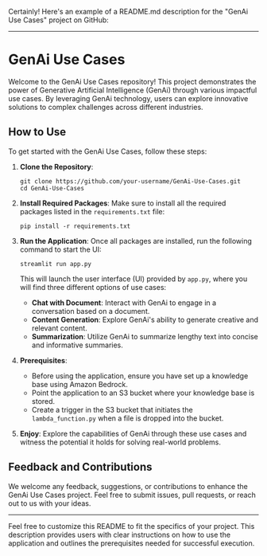 Certainly! Here's an example of a README.md description for the "GenAi Use Cases" project on GitHub:

---

# GenAi Use Cases

Welcome to the GenAi Use Cases repository! This project demonstrates the power of Generative Artificial Intelligence (GenAi) through various impactful use cases. By leveraging GenAi technology, users can explore innovative solutions to complex challenges across different industries.

## How to Use

To get started with the GenAi Use Cases, follow these steps:

1. **Clone the Repository**: 
   ```
   git clone https://github.com/your-username/GenAi-Use-Cases.git
   cd GenAi-Use-Cases
   ```

2. **Install Required Packages**:
   Make sure to install all the required packages listed in the `requirements.txt` file:
   ```
   pip install -r requirements.txt
   ```

3. **Run the Application**:
   Once all packages are installed, run the following command to start the UI:
   ```
   streamlit run app.py
   ```

   This will launch the user interface (UI) provided by `app.py`, where you will find three different options of use cases:

   - **Chat with Document**: Interact with GenAi to engage in a conversation based on a document.
   - **Content Generation**: Explore GenAi's ability to generate creative and relevant content.
   - **Summarization**: Utilize GenAi to summarize lengthy text into concise and informative summaries.

4. **Prerequisites**:
   - Before using the application, ensure you have set up a knowledge base using Amazon Bedrock.
   - Point the application to an S3 bucket where your knowledge base is stored.
   - Create a trigger in the S3 bucket that initiates the `lambda_function.py` when a file is dropped into the bucket.

5. **Enjoy**:
   Explore the capabilities of GenAi through these use cases and witness the potential it holds for solving real-world problems.

## Feedback and Contributions

We welcome any feedback, suggestions, or contributions to enhance the GenAi Use Cases project. Feel free to submit issues, pull requests, or reach out to us with your ideas.

---

Feel free to customize this README to fit the specifics of your project. This description provides users with clear instructions on how to use the application and outlines the prerequisites needed for successful execution.
